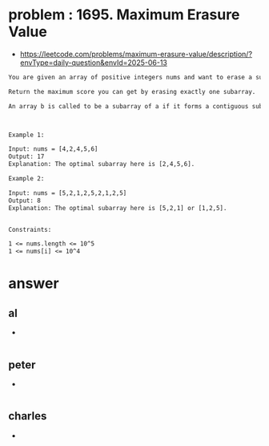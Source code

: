 # problem : 1695. Maximum Erasure Value
- https://leetcode.com/problems/maximum-erasure-value/description/?envType=daily-question&envId=2025-06-13

```txt
You are given an array of positive integers nums and want to erase a subarray containing unique elements. The score you get by erasing the subarray is equal to the sum of its elements.

Return the maximum score you can get by erasing exactly one subarray.

An array b is called to be a subarray of a if it forms a contiguous subsequence of a, that is, if it is equal to a[l],a[l+1],...,a[r] for some (l,r).



Example 1:

Input: nums = [4,2,4,5,6]
Output: 17
Explanation: The optimal subarray here is [2,4,5,6].

Example 2:

Input: nums = [5,2,1,2,5,2,1,2,5]
Output: 8
Explanation: The optimal subarray here is [5,2,1] or [1,2,5].


Constraints:

1 <= nums.length <= 10^5
1 <= nums[i] <= 10^4
```

# answer

## al
-
```python
```


## peter
- 
```python
```


## charles
-
```python
```
